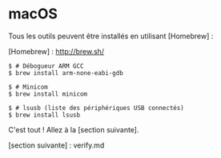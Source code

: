 # macOS

Tous les outils peuvent être installés en utilisant [Homebrew] :

[Homebrew] : http://brew.sh/

``` console
$ # Débogueur ARM GCC
$ brew install arm-none-eabi-gdb

$ # Minicom
$ brew install minicom

$ # lsusb (liste des périphériques USB connectés)
$ brew install lsusb
```

C'est tout ! Allez à la [section suivante].

[section suivante] : verify.md